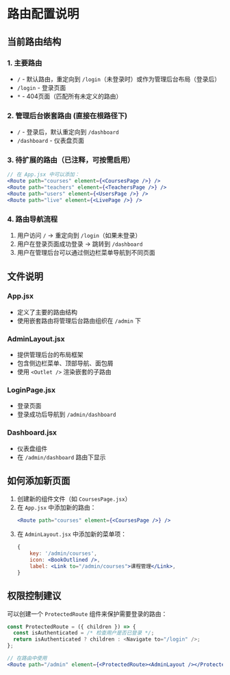 # 路由配置说明

## 当前路由结构

### 1. 主要路由
- `/` - 默认路由，重定向到 `/login`（未登录时）或作为管理后台布局（登录后）
- `/login` - 登录页面
- `*` - 404页面（匹配所有未定义的路由）

### 2. 管理后台嵌套路由 (直接在根路径下)
- `/` - 登录后，默认重定向到 `/dashboard`
- `/dashboard` - 仪表盘页面

### 3. 待扩展的路由（已注释，可按需启用）
```jsx
// 在 App.jsx 中可以添加：
<Route path="courses" element={<CoursesPage />} />
<Route path="teachers" element={<TeachersPage />} />
<Route path="users" element={<UsersPage />} />
<Route path="live" element={<LivePage />} />
```

### 4. 路由导航流程
1. 用户访问 `/` → 重定向到 `/login`（如果未登录）
2. 用户在登录页面成功登录 → 跳转到 `/dashboard`
3. 用户在管理后台可以通过侧边栏菜单导航到不同页面

## 文件说明

### App.jsx
- 定义了主要的路由结构
- 使用嵌套路由将管理后台路由组织在 `/admin` 下

### AdminLayout.jsx
- 提供管理后台的布局框架
- 包含侧边栏菜单、顶部导航、面包屑
- 使用 `<Outlet />` 渲染嵌套的子路由

### LoginPage.jsx
- 登录页面
- 登录成功后导航到 `/admin/dashboard`

### Dashboard.jsx
- 仪表盘组件
- 在 `/admin/dashboard` 路由下显示

## 如何添加新页面

1. 创建新的组件文件（如 `CoursesPage.jsx`）
2. 在 `App.jsx` 中添加新的路由：
   ```jsx
   <Route path="courses" element={<CoursesPage />} />
   ```
3. 在 `AdminLayout.jsx` 中添加新的菜单项：
   ```jsx
   {
       key: '/admin/courses',
       icon: <BookOutlined />,
       label: <Link to="/admin/courses">课程管理</Link>,
   }
   ```

## 权限控制建议

可以创建一个 `ProtectedRoute` 组件来保护需要登录的路由：

```jsx
const ProtectedRoute = ({ children }) => {
  const isAuthenticated = /* 检查用户是否已登录 */;
  return isAuthenticated ? children : <Navigate to="/login" />;
};

// 在路由中使用
<Route path="/admin" element={<ProtectedRoute><AdminLayout /></ProtectedRoute>}>
```
